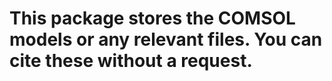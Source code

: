 # This package stores the COMSOL models or any relevant files. You can cite these without a request.
